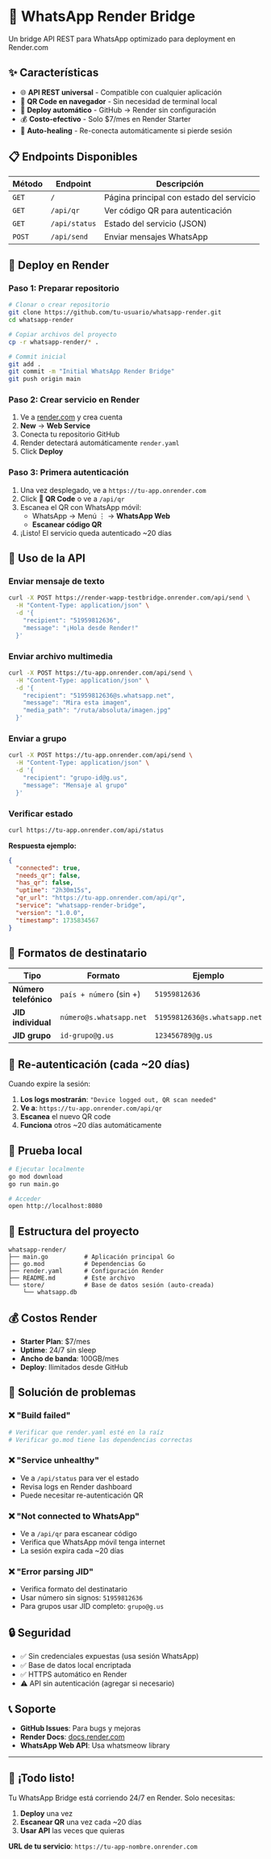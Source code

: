 # 🚀 WhatsApp Render Bridge

Un bridge API REST para WhatsApp optimizado para deployment en Render.com

## ✨ Características

- 🌐 **API REST universal** - Compatible con cualquier aplicación
- 📱 **QR Code en navegador** - Sin necesidad de terminal local
- 🚀 **Deploy automático** - GitHub → Render sin configuración
- 💰 **Costo-efectivo** - Solo $7/mes en Render Starter
- 🔄 **Auto-healing** - Re-conecta automáticamente si pierde sesión

## 📋 Endpoints Disponibles

| Método | Endpoint | Descripción |
|--------|----------|-------------|
| `GET` | `/` | Página principal con estado del servicio |
| `GET` | `/api/qr` | Ver código QR para autenticación |
| `GET` | `/api/status` | Estado del servicio (JSON) |
| `POST` | `/api/send` | Enviar mensajes WhatsApp |

## 🚀 Deploy en Render

### Paso 1: Preparar repositorio
```bash
# Clonar o crear repositorio
git clone https://github.com/tu-usuario/whatsapp-render.git
cd whatsapp-render

# Copiar archivos del proyecto
cp -r whatsapp-render/* .

# Commit inicial
git add .
git commit -m "Initial WhatsApp Render Bridge"
git push origin main
```

### Paso 2: Crear servicio en Render
1. Ve a [render.com](https://render.com) y crea cuenta
2. **New** → **Web Service**
3. Conecta tu repositorio GitHub
4. Render detectará automáticamente `render.yaml`
5. Click **Deploy** 

### Paso 3: Primera autenticación
1. Una vez desplegado, ve a `https://tu-app.onrender.com`
2. Click **📱 QR Code** o ve a `/api/qr`
3. Escanea el QR con WhatsApp móvil:
   - WhatsApp → Menú ⋮ → **WhatsApp Web**
   - **Escanear código QR**
4. ¡Listo! El servicio queda autenticado ~20 días

## 📱 Uso de la API

### Enviar mensaje de texto
```bash
curl -X POST https://render-wapp-testbridge.onrender.com/api/send \
  -H "Content-Type: application/json" \
  -d '{
    "recipient": "51959812636",
    "message": "¡Hola desde Render!"
  }'
```

### Enviar archivo multimedia
```bash
curl -X POST https://tu-app.onrender.com/api/send \
  -H "Content-Type: application/json" \
  -d '{
    "recipient": "51959812636@s.whatsapp.net",
    "message": "Mira esta imagen",
    "media_path": "/ruta/absoluta/imagen.jpg"
  }'
```

### Enviar a grupo
```bash
curl -X POST https://tu-app.onrender.com/api/send \
  -H "Content-Type: application/json" \
  -d '{
    "recipient": "grupo-id@g.us",
    "message": "Mensaje al grupo"
  }'
```

### Verificar estado
```bash
curl https://tu-app.onrender.com/api/status
```

**Respuesta ejemplo:**
```json
{
  "connected": true,
  "needs_qr": false,
  "has_qr": false,
  "uptime": "2h30m15s",
  "qr_url": "https://tu-app.onrender.com/api/qr",
  "service": "whatsapp-render-bridge",
  "version": "1.0.0",
  "timestamp": 1735834567
}
```

## 🔧 Formatos de destinatario

| Tipo | Formato | Ejemplo |
|------|---------|---------|
| **Número telefónico** | `país + número` (sin +) | `51959812636` |
| **JID individual** | `número@s.whatsapp.net` | `51959812636@s.whatsapp.net` |
| **JID grupo** | `id-grupo@g.us` | `123456789@g.us` |

## 🔄 Re-autenticación (cada ~20 días)

Cuando expire la sesión:

1. **Los logs mostrarán**: `"Device logged out, QR scan needed"`
2. **Ve a**: `https://tu-app.onrender.com/api/qr`
3. **Escanea** el nuevo QR code
4. **Funciona** otros ~20 días automáticamente

## 🧪 Prueba local

```bash
# Ejecutar localmente
go mod download
go run main.go

# Acceder
open http://localhost:8080
```

## 📂 Estructura del proyecto

```
whatsapp-render/
├── main.go          # Aplicación principal Go
├── go.mod           # Dependencias Go
├── render.yaml      # Configuración Render
├── README.md        # Este archivo
└── store/           # Base de datos sesión (auto-creada)
    └── whatsapp.db
```

## 💰 Costos Render

- **Starter Plan**: $7/mes
- **Uptime**: 24/7 sin sleep
- **Ancho de banda**: 100GB/mes
- **Deploy**: Ilimitados desde GitHub

## 🐛 Solución de problemas

### ❌ "Build failed"
```bash
# Verificar que render.yaml esté en la raíz
# Verificar go.mod tiene las dependencias correctas
```

### ❌ "Service unhealthy"
- Ve a `/api/status` para ver el estado
- Revisa logs en Render dashboard
- Puede necesitar re-autenticación QR

### ❌ "Not connected to WhatsApp"
- Ve a `/api/qr` para escanear código
- Verifica que WhatsApp móvil tenga internet
- La sesión expira cada ~20 días

### ❌ "Error parsing JID"
- Verifica formato del destinatario
- Usar número sin signos: `51959812636`
- Para grupos usar JID completo: `grupo@g.us`

## 🔒 Seguridad

- ✅ Sin credenciales expuestas (usa sesión WhatsApp)
- ✅ Base de datos local encriptada
- ✅ HTTPS automático en Render
- ⚠️ API sin autenticación (agregar si necesario)

## 📞 Soporte

- **GitHub Issues**: Para bugs y mejoras
- **Render Docs**: [docs.render.com](https://docs.render.com)
- **WhatsApp Web API**: Usa whatsmeow library

---

## 🎉 ¡Todo listo!

Tu WhatsApp Bridge está corriendo 24/7 en Render. Solo necesitas:

1. **Deploy** una vez
2. **Escanear QR** una vez cada ~20 días  
3. **Usar API** las veces que quieras

**URL de tu servicio**: `https://tu-app-nombre.onrender.com`